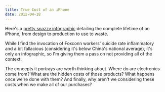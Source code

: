```yaml
---
title: True Cost of an iPhone
date: 2012-04-18
---
```


Here's a [pretty snazzy infographic](http://www.mbaonline.com/cost-of-iphone/) detailing the complete lifetime of an iPhone, from design to production to use to waste.

While I find the invocation of Foxconn workers' suicide rate inflammatory and a bit fallacious (considering it's below China's national average), it's only an infographic, so I'm giving them a pass on not providing all of the context.

The concepts it portrays are worth thinking about. Where do are electronics come from? What are the hidden costs of those products? What happens once we're done with them? And finally, why aren't we considering these costs when we make all of our purchases?
